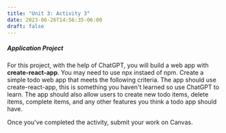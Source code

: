 ```yaml
---
title: "Unit 3: Activity 3"
date: 2023-06-26T14:56:35-06:00
draft: false
---
```


##### Application Project

For this project, with the help of ChatGPT, you will build a web app with **create-react-app**. You may need to use npx instaed of npm. Create a simple todo web app that meets the following criteria. The app should use create-react-app, this is something you haven't learned so use ChatGPT to learn. The app should also allow users to create new todo items, delete items, complete items, and any other features you think a todo app should have. 

Once you've completed the activity, submit your work on Canvas.
